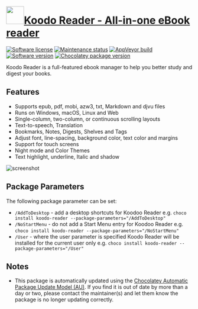 # [<img src="https://cdn.jsdelivr.net/gh/dgalbraith/chocolatey-packages@d1474eaa642bfb53bc936d7c15ddfdff8b6e6ed2/icons/koodo-reader.png" width="48" height="48" />Koodo Reader - All-in-one eBook reader](https://chocolatey.org/packages/koodo-reader)

[![Software license](https://img.shields.io/github/license/troyeguo/koodo-reader)](https://github.com/troyeguo/koodo-reader/blob/master/LICENSE)
[![Maintenance status](https://img.shields.io/badge/maintained%3F-yes-green.svg)](https://gitHub.com/dgalbraith/chocolatey-packages/graphs/commit-activity)
[![AppVeyor build](https://img.shields.io/appveyor/ci/dgalbraith/chocolatey-packages)](https://ci.appveyor.com/project/dgalbraith/chocolatey-packages)
[![Software version](https://img.shields.io/badge/Source-v1.8.9-blue.svg)](https://github.com/troyeguo/koodo-reader/releases/tag/v1.8.9)
[![Chocolatey package version](https://img.shields.io/chocolatey/v/koodo-reader?label=Chocolatey)](https://chocolatey.org/packages/koodo-reader)

Koodo Reader is a full-featured ebook manager to help you better study and digest your books.

## Features

* Supports epub, pdf, mobi, azw3, txt, Markdown and djvu files
* Runs on Windows, macOS, Linux and Web
* Single-column, two-column, or continuous scrolling layouts
* Text-to-speech, Translation
* Bookmarks, Notes, Digests, Shelves and Tags
* Adjust font, line-spacing, background color, text color and margins
* Support for touch screens
* Night mode and Color Themes
* Text highlight, underline, Italic and shadow

![screenshot](https://cdn.jsdelivr.net/gh/dgalbraith/chocolatey-packages@d1474eaa642bfb53bc936d7c15ddfdff8b6e6ed2/automatic/koodo/screenshot.png)

## Package Parameters

The following package parameter can be set:

* `/AddToDesktop` - add a desktop shortcuts for Koodoo Reader
e.g. `choco install koodo-reader --package-parameters="/AddToDesktop"`
* `/NoStartMenu` - do not add a Start Menu entry for Koodoo Reader
e.g. `choco install koodo-reader --package-parameters="/NoStartMenu"`
* `/User` - where the user parameter is specified Koodo Reader will be installed for the current user only
e.g. `choco install koodo-reader --package-parameters="/User"`

## Notes

* This package is automatically updated using the [Chocolatey Automatic Package Update Model (AU)](https://github.com/majkinetor/au/blob/master/README.md).
If you find it is out of date by more than a day or two, please contact the maintainer(s) and let them know the package is no longer updating correctly.
